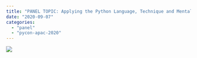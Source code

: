```yaml
---
title: "PANEL TOPIC: Applying the Python Language, Technique and Mentality in Industry 4.0"
date: "2020-09-07"
categories:
  - "panel"
  - "pycon-apac-2020"
---
```


![](/archived-images/118518460_624930358215966_3042057309172075852_o.jpg?w=1024)

